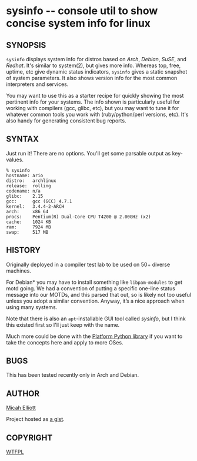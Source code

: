 sysinfo -- console util to show concise system info for linux
=============================================================

## SYNOPSIS
`sysinfo` displays system info for distros based on _Arch_, _Debian_, _SuSE_,
and _Redhat_. It's similar to system(2), but gives more info. Whereas top,
free, uptime, etc give dynamic status indicators, `sysinfo` gives a static
snapshot of system parameters. It also shows version info for the most common
interpreters and services.

You may want to use this as a starter recipe for quickly showing the most
pertinent info for your systems. The info shown is particularly useful for
working with compilers (gcc, glibc, etc), but you may want to tune it for
whatever common tools you work with (ruby/python/perl versions, etc). It's
also handy for generating consistent bug reports.

## SYNTAX
Just run it! There are no options. You'll get some parsable output as
key-values.

    % sysinfo
    hostname: ario
    distro:   archlinux
    release:  rolling
    codename: n/a
    glibc:    2.15
    gcc:      gcc (GCC) 4.7.1
    kernel:   3.4.4-2-ARCH
    arch:     x86_64
    procs:    Pentium(R) Dual-Core CPU T4200 @ 2.00GHz (x2)
    cache:    1024 KB
    ram:      7924 MB
    swap:     517 MB

## HISTORY
Originally deployed in a compiler test lab to be used on 50+ diverse machines.

For Debian\* you may have to install something like `libpam-modules` to get
motd going. We had a convention of putting a specific one-line status message
into our MOTDs, and this parsed that out, so is likely not too useful unless
you adopt a similar convention. Anyway, it’s a nice approach when using many
systems.

Note that there is also an `apt`-installable GUI tool called _sysinfo_, but I
think this existed first so I'll just keep with the name.

Much more could be done with the
[Platform Python library](http://downloads.egenix.com/python/platform.py)
if you want to take the concepts here and apply to more OSes.

## BUGS
This has been tested recently only in Arch and Debian.

## AUTHOR
[Micah Elliott](http://MicahElliott.com)

Project hosted as [a gist](https://gist.github.com/719620 "sysinfo on github").

## COPYRIGHT
[WTFPL](http://sam.zoy.org "WTF Public License")
